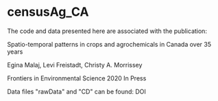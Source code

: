 # censusAg_CA
The code and data presented here are associated with the publication:

Spatio-temporal patterns in crops and agrochemicals in Canada over 35 years

Egina Malaj, Levi Freistadt, Christy A. Morrissey

Frontiers in Environmental Science 2020 In Press

Data files "rawData" and "CD" can be found: DOI
